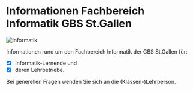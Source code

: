 # Informationen Fachbereich Informatik GBS St.Gallen

![Informatik](https://res.cloudinary.com/luggs/image/upload/c_fill,w_1200,h_400,f_auto,q_auto/v1621579550/GBS/gbssg_Informatiker_20150528_27.jpg)

Informationen rund um den Fachbereich Informatik der GBS St.Gallen für:

- [x] Informatik-Lernende und 
- [x] deren Lehrbetriebe. 

Bei generellen Fragen wenden Sie sich an die (Klassen-)Lehrperson.



